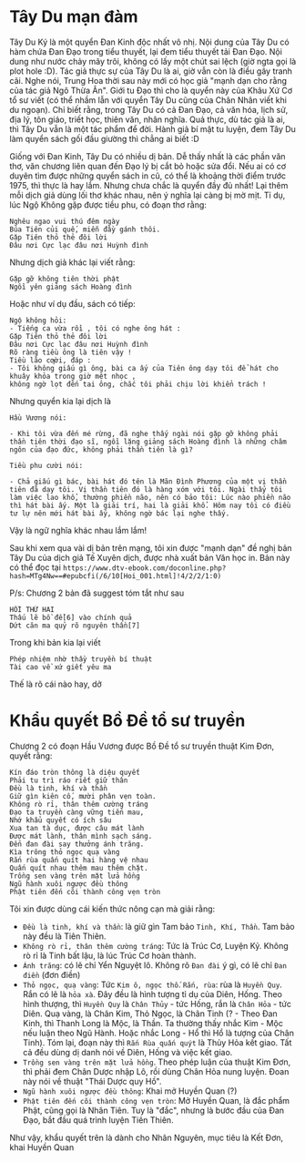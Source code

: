 # Tây Du mạn đàm

Tây Du Ký là một quyển Đan Kinh độc nhất vô nhị. Nội dung của Tây Du có hàm chứa Đan Đạo trong tiểu thuyết, lại đem tiểu thuyết tải Đan Đạo. Nội dung như nước chảy mây trôi, không có lấy một chút sai lệch (giờ ngta gọi là plot hole :D). Tác giả thực sự của Tây Du là ai, giờ vẫn còn là điều gây tranh cãi. Nghe nói, Trung Hoa thời sau này mới có học giả "mạnh dạn cho rằng của tác giả Ngô Thừa Ân". Giới tu Đạo thì cho là quyển này của Khâu Xứ Cơ tổ sư viết (có thể nhầm lẫn với quyển Tây Du cũng của Chân Nhân viết khi du ngoạn). Chỉ biết rằng, trong Tây Du có cả Đan Đạo, cả văn hóa, lịch sử, địa lý, tôn giáo, triết học, thiên văn, nhân nghĩa. Quả thực, dù tác giả là ai, thì Tây Du vẫn là một tác phẩm để đời. Hành giả bí mật tu luyện, đem Tây Du làm quyển sách gối đầu giường thì chẳng ai biết :D

Giống với Đan Kinh, Tây Du có nhiều dị bản. Dễ thấy nhất là các phần văn thơ, văn chương liên quan đến Đạo lý bị cắt bỏ hoặc sửa đổi. Nếu ai có cơ duyên tìm được những quyển sách in cũ, có thể là khoảng thời điểm trước 1975, thì thực là hay lắm. Nhưng chưa chắc là quyển đầy đủ nhất! Lại thêm mỗi dịch giả dùng lối thơ khác nhau, nên ý nghĩa lại càng bị mờ mịt. Tỉ dụ, lúc Ngộ Không gặp được tiều phu, có đoạn thơ rằng:
```
Nghêu ngao vui thú đêm ngày
Búa Tiên củi quế, miễn đầy gánh thôi.
Gặp Tiên thỏ thẻ đôi lời
Ðâu nơi Cực lạc đâu nơi Huỳnh đình
```
Nhưng dịch giả khác lại viết rằng:
```
Gặp gỡ không tiên thời phật
Ngồi yên giảng sách Hoàng đình
```

Hoặc như ví dụ đầu, sách có tiếp:
```
Ngộ không hỏi:
- Tiếng ca vừa rồi , tôi có nghe ông hát :
Gặp Tiên thỏ thẻ đôi lời
Ðâu nơi Cực lạc đâu nơi Huỳnh đình
Rõ ràng tiều ông là tiên vậy !
Tiều lão cƣời, đáp :
- Tôi không giấu gì ông, bài ca ấy của Tiên ông dạy tôi để hát cho khuây khỏa trong giờ mệt nhọc ,
không ngờ lọt đến tai ông, chắc tôi phải chịu lời khiển trách !
```
Nhưng quyển kia lại dịch là
```
Hầu Vương nói:

- Khi tôi vừa đến mé rừng, đã nghe thấy ngài nói gặp gỡ không phải thần tiên thời đạo sĩ, ngồi lặng giảng sách Hoàng đình là những châm ngôn của đạo đức, không phải thần tiên là gì?

Tiều phu cười nói:

- Chả giấu gì bác, bài hát đó tên là Mãn Đình Phương của một vị thần tiên đã dạy tôi. Vị thần tiên đó là hàng xóm với tôi. Ngài thấy tôi làm việc lao khổ, thường phiền não, nên có bảo tôi: Lúc nào phiền não thì hát bài ấy. Một là giải trí, hai là giải khổ. Hôm nay tôi có điều tư lự nên mới hát bài ấy, không ngờ bác lại nghe thấy.
```

Vậy là ngữ nghĩa khác nhau lắm lắm!

Sau khi xem qua vài dị bản trên mạng, tôi xin được "mạnh dạn" đề nghị bản Tây Du của dịch giả Tế Xuyên dịch, được nhà xuất bản Văn học in. Bản này có thể đọc tại `https://www.dtv-ebook.com/doconline.php?hash=MTg4Nw==#epubcfi(/6/10[Hoi_001.html]!4/2/2/1:0)`

P/s: Chương 2 bản đã suggest tóm tắt như sau
```
HỒI THỨ HAI
Thấu lẽ bồ đề[6] vào chính quả
Dứt căn ma quỷ rõ nguyên thần[7]
```
Trong khi bản kia lại viết
```
Phép nhiệm nhờ thầy truyền bí thuật
Tài cao về xứ giết yêu ma
```
Thế là rõ cái nào hay, dở

# Khẩu quyết Bồ Đề tổ sư truyền

Chương 2 có đoạn Hầu Vương được Bồ Đề tổ sư truyền thuật Kim Đơn, quyết rằng:
```
Kín đáo tròn thông là diệu quyết
Phải tu trì ráo riết giữ thân
Đều là tinh, khí và thần
Giữ gìn kiên cố, mười phân vẹn toàn.
Không rò rỉ, thân thêm cường tráng
Đạo ta truyền càng vững tiến mau,
Nhớ khẩu quyết có ích sâu
Xua tan tà dục, được câu mát lành
Được mát lành, thân mình sạch sáng.
Đến đan đài say thưởng ánh trăng.
Kìa trông thỏ ngọc quạ vàng
Rắn rùa quấn quít hai hàng vệ nhau
Quấn quít nhau thêm mau thêm chặt.
Trồng sen vàng trên mặt lửa hồng
Ngũ hành xuôi ngược đều thông
Phật tiên đến cõi thành công vẹn tròn
```

Tôi xin được dùng cái kiến thức nông cạn mà giải rằng:
- `Đều là tinh, khí và thần`: là giữ gìn Tam bảo `Tinh, Khí, Thần`. Tam bảo này đều là Tiên Thiên.
- `Không rò rỉ, thân thêm cường tráng`: Tức là Trúc Cơ, Luyện Kỷ. Không rò rỉ là Tinh bất lậu, là lúc Trúc Cơ hoàn thành.
- `Ánh trăng`: có lẽ chỉ Yển Nguyệt lô. Không rõ `Đan đài` ý gì, có lẽ chỉ `Đan điền` (đơn điền)
- `Thỏ ngọc, quạ vàng`: Tức `Kim ô, ngọc thố`. `Rắn, rùa`: rùa là `Huyền Quy`. Rắn có lẽ là `hỏa xà`. Đây đều là hình tượng tỉ dụ của Diên, Hống. Theo hình thượng, thì `Huyền Quy` là `Chân Thủy` - tức Hống, rắn là `Chân Hỏa` - tức Diên. Quạ vàng, là Chân Kim, Thỏ Ngọc, là Chân Tinh (? - Theo Đan Kinh, thì Thanh Long là Mộc, là Thần. Ta thường thấy nhắc Kim - Mộc nếu luận theo Ngũ Hành. Hoặc nhắc Long - Hổ thì Hổ là tượng của Chân Tinh). Tóm lại, đoạn này thì `Rắn Rùa quấn quýt` là Thủy Hỏa kết giao. Tất cả đều dùng dị danh nói về Diên, Hống và việc kết giao.
- `Trồng sen vàng trên mặt lửa hồng`. Theo phép luận của thuật Kim Đơn, thì phải đem Chân Dược nhập Lô, rồi dùng Chân Hỏa nung luyện. Đoan này nói về thuật "Thái Dược quy Hồ".
- `Ngũ hành xuôi ngược đều thông`: Khai mở Huyền Quan (?)
- `Phật tiên đến cõi thành công vẹn tròn`: Mở Huyền Quan, là đắc phẩm Phật, cũng gọi là Nhân Tiên. Tuy là "đắc", nhưng là bước đầu của Đan Đạo, bắt đầu quá trình luyện Tiên Thiên.

Như vậy, khẩu quyết trên là dành cho Nhân Nguyên, mục tiêu là Kết Đơn, khai Huyền Quan

